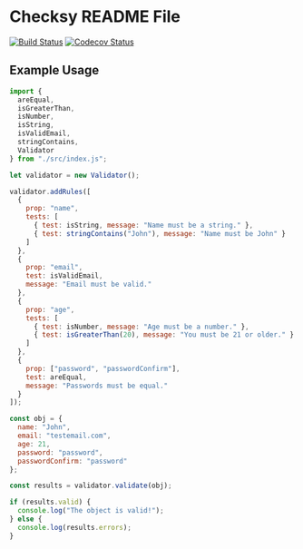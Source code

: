 # Checksy README File

[![Build Status](https://travis-ci.org/nas5w/checksy.svg?branch=master)](https://travis-ci.org/nas5w/checksy) [![Codecov Status](https://codecov.io/gh/nas5w/checksy/branch/master/graph/badge.svg)](https://codecov.io/gh/nas5w/checksy/branch/master)

## Example Usage

```javascript
import {
  areEqual,
  isGreaterThan,
  isNumber,
  isString,
  isValidEmail,
  stringContains,
  Validator
} from "./src/index.js";

let validator = new Validator();

validator.addRules([
  {
    prop: "name",
    tests: [
      { test: isString, message: "Name must be a string." },
      { test: stringContains("John"), message: "Name must be John" }
    ]
  },
  {
    prop: "email",
    test: isValidEmail,
    message: "Email must be valid."
  },
  {
    prop: "age",
    tests: [
      { test: isNumber, message: "Age must be a number." },
      { test: isGreaterThan(20), message: "You must be 21 or older." }
    ]
  },
  {
    prop: ["password", "passwordConfirm"],
    test: areEqual,
    message: "Passwords must be equal."
  }
]);

const obj = {
  name: "John",
  email: "testemail.com",
  age: 21,
  password: "password",
  passwordConfirm: "password"
};

const results = validator.validate(obj);

if (results.valid) {
  console.log("The object is valid!");
} else {
  console.log(results.errors);
}
```
